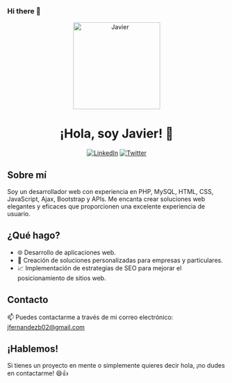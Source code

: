 ### Hi there 👋

<!--
**Javiafb/Javiafb** is a ✨ _special_ ✨ repository because its `README.md` (this file) appears on your GitHub profile.

Here are some ideas to get you started:

- 🔭 I’m currently working on ...
- 🌱 I’m currently learning ...
- 👯 I’m looking to collaborate on ...
- 🤔 I’m looking for help with ...
- 💬 Ask me about ...
- 📫 How to reach me: ...
- 😄 Pronouns: ...
- ⚡ Fun fact: ...
-->

<p align="center">
  <img src="https://github.com/Javiafb.png" width="200" height="200" alt="Javier" />
</p>

<h1 align="center">¡Hola, soy Javier! 👋</h1>

<p align="center">
  <a href="https://www.linkedin.com/in/username/"><img src="https://img.shields.io/badge/-LinkedIn-blue?style=flat-square&logo=Linkedin&logoColor=white&link=https://www.linkedin.com/in/username/" alt="LinkedIn"></a>
  <a href="https://twitter.com/username"><img src="https://img.shields.io/twitter/follow/username?label=Twitter&style=social" alt="Twitter"></a>
</p>

## Sobre mí

Soy un desarrollador web con experiencia en PHP, MySQL, HTML, CSS, JavaScript, Ajax, Bootstrap y APIs. Me encanta crear soluciones web elegantes y eficaces que proporcionen una excelente experiencia de usuario.

## ¿Qué hago?

- 🌐 Desarrollo de aplicaciones web.
- 🧰 Creación de soluciones personalizadas para empresas y particulares.
- 📈 Implementación de estrategias de SEO para mejorar el posicionamiento de sitios web.

## Contacto

📫 Puedes contactarme a través de mi correo electrónico: jfernandezb02@gmail.com

<!-- 🌐 También puedes visitar mi sitio web personal: [jfernandezb02@gmail.com](https://www.javierexample.com/) -->

## ¡Hablemos!

Si tienes un proyecto en mente o simplemente quieres decir hola, ¡no dudes en contactarme! 😄👍

